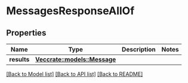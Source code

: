 # MessagesResponseAllOf

## Properties

Name | Type | Description | Notes
------------ | ------------- | ------------- | -------------
**results** | [**Vec<crate::models::Message>**](Message.md) |  | 

[[Back to Model list]](../README.md#documentation-for-models) [[Back to API list]](../README.md#documentation-for-api-endpoints) [[Back to README]](../README.md)


